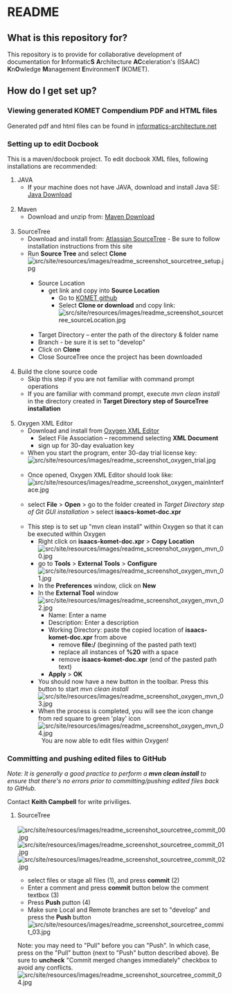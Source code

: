 # README #

## What is this repository for? ##

This repository is to provide for collaborative development of documentation for **I**nformatic**S** **A**rchitecture **AC**celeration's (ISAAC) **K**n**O**wledge **M**anagement **E**nvironmen**T** (KOMET). 

## How do I get set up? ##

### Viewing generated KOMET Compendium PDF and HTML files ###
Generated pdf and html files can be found in [informatics-architecture.net](http://informatics-architecture.net/isaacs.komet.web/isaacs-komet-compendium/index.html)

### Setting up to edit Docbook ###
This is a maven/docbook project. To edit docbook XML files, following installations are recommended:

1. JAVA
    + If your machine does not have JAVA, download and install Java SE: [Java Download](http://www.oracle.com/technetwork/java/javase/downloads/index.html)  
&nbsp;
2. Maven
    + Download and unzip from: [Maven Download](https://maven.apache.org/download.cgi)  
&nbsp;
3. SourceTree
    + Download and install from: [Atlassian SourceTree](https://confluence.atlassian.com/get-started-with-sourcetree/install-sourcetree-847359094.html) - Be sure to follow installation instructions from this site
    + Run **Source Tree** and select **Clone**  
      ![src/site/resources/images/readme_screenshot_sourcetree_setup.jpg](src/site/resources/images/readme_screenshot_sourcetree_setup.jpg)  
&nbsp;
        + Source Location
            + get link and copy into **Source Location**
                + Go to [KOMET github](https://github.com/OSEHRA/komet)
                + Select **Clone or download** and copy link:
                  ![src/site/resources/images/readme_screenshot_sourcetree_sourceLocation.jpg](src/site/resources/images/readme_screenshot_sourcetree_sourceLocation.jpg)  
&nbsp;
        + Target Directory – enter the path of the directory & folder name
        + Branch - be sure it is set to "develop"
        + Click on **Clone**
        + Close SourceTree once the project has been downloaded  
&nbsp;
4.	Build the clone source code
    + Skip this step if you are not familiar with command prompt operations
    + If you are familiar with command prompt, execute _mvn clean install_ in the directory created in __Target Directory step of SourceTree installation__  
&nbsp;
5.	Oxygen XML Editor
    + Download and install from [Oxygen XML Editor](https://www.oxygenxml.com/)
        + Select File Association – recommend selecting **XML Document**
        + sign up for 30-day evaluation key
    + When you start the program, enter 30-day trial license key:
      ![src/site/resources/images/readme_screenshot_oxygen_trial.jpg](src/site/resources/images/readme_screenshot_oxygen_trial.jpg)  
&nbsp;
    + Once opened, Oxygen XML Editor should look like:
      ![src/site/resources/images/readme_screenshot_oxygen_mainInterface.jpg](src/site/resources/images/readme_screenshot_oxygen_mainInterface.jpg)  
&nbsp;
    + select **File** > **Open** > go to the folder created in _Target Directory step of Git GUI installation_ > select **isaacs-komet-doc.xpr**  
&nbsp;
    + This step is to set up "mvn clean install" within Oxygen so that it can be executed within Oxygen
        + Right click on **isaacs-komet-doc.xpr** > **Copy Location**            
          ![src/site/resources/images/readme_screenshot_oxygen_mvn_00.jpg](src/site/resources/images/readme_screenshot_oxygen_mvn_00.jpg)  
        + go to **Tools** > **External Tools** > **Configure**  
          ![src/site/resources/images/readme_screenshot_oxygen_mvn_01.jpg](src/site/resources/images/readme_screenshot_oxygen_mvn_01.jpg)  
        + In the **Preferences** window, click on **New**
        + In the **External Tool** window  
          ![src/site/resources/images/readme_screenshot_oxygen_mvn_02.jpg](src/site/resources/images/readme_screenshot_oxygen_mvn_02.jpg)  
            + Name: Enter a name
            + Description: Enter a description
            + Working Directory: paste the copied location of **isaacs-komet-doc.xpr** from above
                + remove **file:/** (beginning of the pasted path text)
                + replace all instances of **%20** with a space
                + remove **isaacs-komet-doc.xpr** (end of the pasted path text)
            + **Apply** > **OK**
        + You should now have a new button in the toolbar. Press this button to start _mvn clean install_  
          ![src/site/resources/images/readme_screenshot_oxygen_mvn_03.jpg](src/site/resources/images/readme_screenshot_oxygen_mvn_03.jpg)  
        + When the process is completed, you will see the icon change from red square to green 'play' icon  
          ![src/site/resources/images/readme_screenshot_oxygen_mvn_04.jpg](src/site/resources/images/readme_screenshot_oxygen_mvn_04.jpg)  
&nbsp;
You are now able to edit files within Oxygen!

### Committing and pushing edited files to GitHub ###
_Note: It is generally a good practice to perform a **mvn clean install** to ensure that there's no errors prior to committing/pushing edited files back to GitHub._  

Contact **Keith Campbell** for write priviliges.

1. SourceTree  
&nbsp;      
      ![src/site/resources/images/readme_screenshot_sourcetree_commit_00.jpg](src/site/resources/images/readme_screenshot_sourcetree_commit_00.jpg)  
      ![src/site/resources/images/readme_screenshot_sourcetree_commit_01.jpg](src/site/resources/images/readme_screenshot_sourcetree_commit_01.jpg)  
      ![src/site/resources/images/readme_screenshot_sourcetree_commit_02.jpg](src/site/resources/images/readme_screenshot_sourcetree_commit_02.jpg)  
    + select files or stage all files (1), and press **commit** (2)
    + Enter a comment and press **commit** button below the comment textbox (3)
    + Press **Push** putton (4)
    + Make sure Local and Remote branches are set to "develop" and press the **Push** button  
      ![src/site/resources/images/readme_screenshot_sourcetree_commit_03.jpg](src/site/resources/images/readme_screenshot_sourcetree_commit_03.jpg)
      
    Note: you may need to "Pull" before you can "Push". In which case, press on the "Pull" button (next to "Push" button described above). Be sure to **uncheck** "Commit merged changes immediately" checkbox to avoid any conflicts.  
    ![src/site/resources/images/readme_screenshot_sourcetree_commit_04.jpg](src/site/resources/images/readme_screenshot_sourcetree_commit_04.jpg)